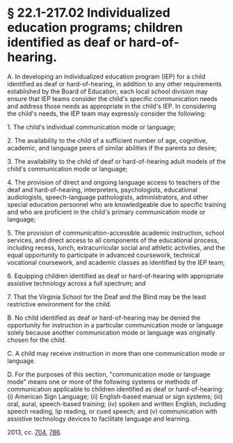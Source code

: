 # § 22.1-217.02 Individualized education programs; children identified as deaf or hard-of-hearing.

<p>A. In developing an individualized education program (IEP) for a child identified as deaf or hard-of-hearing, in addition to any other requirements established by the Board of Education, each local school division may ensure that IEP teams consider the child's specific communication needs and address those needs as appropriate in the child's IEP. In considering the child's needs, the IEP team may expressly consider the following:</p><p>1. The child's individual communication mode or language;</p><p>2. The availability to the child of a sufficient number of age, cognitive, academic, and language peers of similar abilities if the parents so desire;</p><p>3. The availability to the child of deaf or hard-of-hearing adult models of the child's communication mode or language;</p><p>4. The provision of direct and ongoing language access to teachers of the deaf and hard-of-hearing, interpreters, psychologists, educational audiologists, speech-language pathologists, administrators, and other special education personnel who are knowledgeable due to specific training and who are proficient in the child's primary communication mode or language;</p><p>5. The provision of communication-accessible academic instruction, school services, and direct access to all components of the educational process, including recess, lunch, extracurricular social and athletic activities, and the equal opportunity to participate in advanced coursework, technical vocational coursework, and academic classes as identified by the IEP team;</p><p>6. Equipping children identified as deaf or hard-of-hearing with appropriate assistive technology across a full spectrum; and</p><p>7. That the Virginia School for the Deaf and the Blind may be the least restrictive environment for the child.</p><p>B. No child identified as deaf or hard-of-hearing may be denied the opportunity for instruction in a particular communication mode or language solely because another communication mode or language was originally chosen for the child.</p><p>C. A child may receive instruction in more than one communication mode or language.</p><p>D. For the purposes of this section, "communication mode or language mode" means one or more of the following systems or methods of communication applicable to children identified as deaf or hard-of-hearing: (i) American Sign Language; (ii) English-based manual or sign systems; (iii) oral, aural, speech-based training; (iv) spoken and written English, including speech reading, lip reading, or cued speech; and (v) communication with assistive technology devices to facilitate language and learning.</p><p>2013, cc. <a href='http://lis.virginia.gov/cgi-bin/legp604.exe?131+ful+CHAP0704'>704</a>, <a href='http://lis.virginia.gov/cgi-bin/legp604.exe?131+ful+CHAP0786'>786</a>.</p>